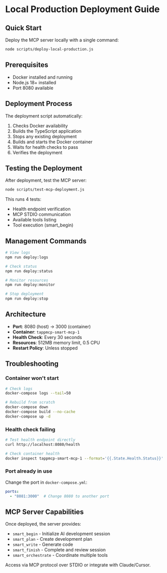 # Local Production Deployment Guide

## Quick Start

Deploy the MCP server locally with a single command:

```bash
node scripts/deploy-local-production.js
```

## Prerequisites

- Docker installed and running
- Node.js 18+ installed
- Port 8080 available

## Deployment Process

The deployment script automatically:
1. Checks Docker availability
2. Builds the TypeScript application
3. Stops any existing deployment
4. Builds and starts the Docker container
5. Waits for health checks to pass
6. Verifies the deployment

## Testing the Deployment

After deployment, test the MCP server:

```bash
node scripts/test-mcp-deployment.js
```

This runs 4 tests:
- Health endpoint verification
- MCP STDIO communication
- Available tools listing
- Tool execution (smart_begin)

## Management Commands

```bash
# View logs
npm run deploy:logs

# Check status
npm run deploy:status

# Monitor resources
npm run deploy:monitor

# Stop deployment
npm run deploy:stop
```

## Architecture

- **Port**: 8080 (host) → 3000 (container)
- **Container**: `tappmcp-smart-mcp-1`
- **Health Check**: Every 30 seconds
- **Resources**: 512MB memory limit, 0.5 CPU
- **Restart Policy**: Unless stopped

## Troubleshooting

### Container won't start
```bash
# Check logs
docker-compose logs --tail=50

# Rebuild from scratch
docker-compose down
docker-compose build --no-cache
docker-compose up -d
```

### Health check failing
```bash
# Test health endpoint directly
curl http://localhost:8080/health

# Check container health
docker inspect tappmcp-smart-mcp-1 --format='{{.State.Health.Status}}'
```

### Port already in use
Change the port in `docker-compose.yml`:
```yaml
ports:
  - "8081:3000"  # Change 8080 to another port
```

## MCP Server Capabilities

Once deployed, the server provides:
- `smart_begin` - Initialize AI development session
- `smart_plan` - Create development plan
- `smart_write` - Generate code
- `smart_finish` - Complete and review session
- `smart_orchestrate` - Coordinate multiple tools

Access via MCP protocol over STDIO or integrate with Claude/Cursor.